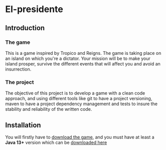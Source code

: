 # El-presidente

## Introduction

### The game

This is a game inspired by Tropico and Reigns. The game is taking place on an island on which you're a dictator. Your
mission will be to make your island prosper, survive the different events that will affect you and avoid an
insurrection.

### The project

The objective of this project is to develop a game with a clean code approach, and using different tools like git to
have a project versioning, maven to have a project dependency management and tests to insure the stability and
reliability of the written code.

## Installation

You will firstly have to [download the game](https://github.com/pooetitu/el-presidente/releases), and you must have at
least a **Java 13+** version which can be [downloaded here](https://adoptopenjdk.net/releases.html)

